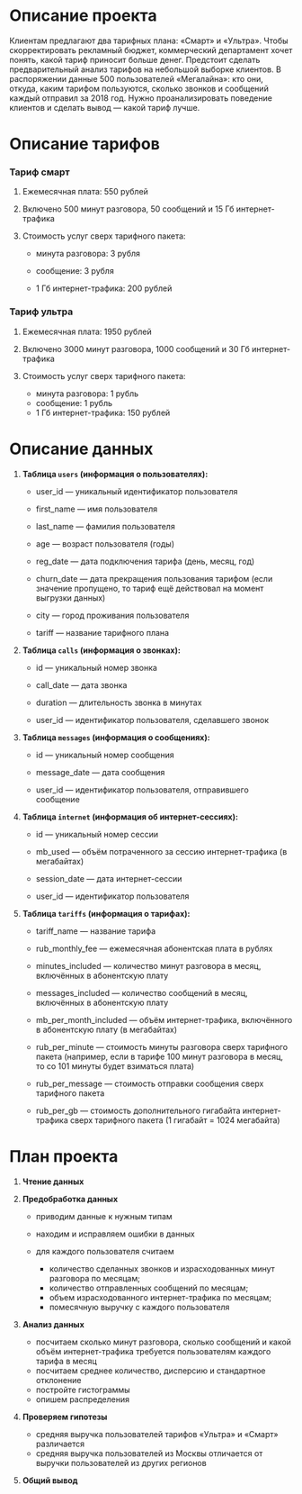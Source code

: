 # Описание проекта

Клиентам предлагают два тарифных плана: «Смарт» и «Ультра». Чтобы скорректировать рекламный бюджет, коммерческий департамент хочет понять, какой тариф приносит больше денег.
Предстоит сделать предварительный анализ тарифов на небольшой выборке клиентов. В распоряжении данные 500 пользователей «Мегалайна»: кто они, откуда, каким тарифом пользуются, сколько звонков и сообщений каждый отправил за 2018 год. Нужно проанализировать поведение клиентов и сделать вывод — какой тариф лучше.

# Описание тарифов

### Тариф смарт

1. Ежемесячная плата: 550 рублей


2. Включено 500 минут разговора, 50 сообщений и 15 Гб интернет-трафика


3. Стоимость услуг сверх тарифного пакета:

    - минута разговора: 3 рубля

    - сообщение: 3 рубля

    - 1 Гб интернет-трафика: 200 рублей
    
 ###  Тариф ультра
 
1. Ежемесячная плата: 1950 рублей


2. Включено 3000 минут разговора, 1000 сообщений и 30 Гб интернет-трафика


3. Стоимость услуг сверх тарифного пакета:

    - минута разговора: 1 рубль
    - сообщение: 1 рубль
    - 1 Гб интернет-трафика: 150 рублей
    
# Описание данных

1. **Таблица `users` (информация о пользователях):**

    - user_id — уникальный идентификатор пользователя
    
    - first_name — имя пользователя
    
    - last_name — фамилия пользователя
    
    - age — возраст пользователя (годы)
    
    - reg_date — дата подключения тарифа (день, месяц, год)
    
    - churn_date — дата прекращения пользования тарифом (если значение пропущено, то тариф ещё действовал на момент выгрузки данных)
    
    - city — город проживания пользователя
    
    - tariff — название тарифного плана
    
    
2. **Таблица `calls` (информация о звонках):**

    - id — уникальный номер звонка
    
    - call_date — дата звонка
    
    - duration — длительность звонка в минутах
    
    - user_id — идентификатор пользователя, сделавшего звонок
    
    
3. **Таблица `messages` (информация о сообщениях):**

    - id — уникальный номер сообщения
    
    - message_date — дата сообщения
    
    - user_id — идентификатор пользователя, отправившего сообщение
    
    
4. **Таблица `internet` (информация об интернет-сессиях):**

    - id — уникальный номер сессии
    
    - mb_used — объём потраченного за сессию интернет-трафика (в мегабайтах)
    
    - session_date — дата интернет-сессии
    
    - user_id — идентификатор пользователя
    
    
5. **Таблица `tariffs` (информация о тарифах):**

    - tariff_name — название тарифа
    
    - rub_monthly_fee — ежемесячная абонентская плата в рублях
    
    - minutes_included — количество минут разговора в месяц, включённых в абонентскую плату
    
    - messages_included — количество сообщений в месяц, включённых в абонентскую плату
    
    - mb_per_month_included — объём интернет-трафика, включённого в абонентскую плату (в мегабайтах)
    
    - rub_per_minute — стоимость минуты разговора сверх тарифного пакета (например, если в тарифе 100 минут разговора в месяц, то со 101 минуты будет взиматься плата)
    
    - rub_per_message — стоимость отправки сообщения сверх тарифного пакета
    
    - rub_per_gb — стоимость дополнительного гигабайта интернет-трафика сверх тарифного пакета (1 гигабайт = 1024 мегабайта)
    
# План проекта

1. **Чтение данных**


2. **Предобработка данных**

    - приводим данные к нужным типам
    
    - находим и исправляем ошибки в данных
    
    - для каждого пользователя считаем
 
        - количество сделанных звонков и израсходованных минут разговора по месяцам;
        - количество отправленных сообщений по месяцам;
        - объем израсходованного интернет-трафика по месяцам;
        - помесячную выручку с каждого пользователя
    
    
3. **Анализ данных**

    - посчитаем сколько минут разговора, сколько сообщений и какой объём интернет-трафика требуется пользователям каждого тарифа в месяц
    - посчитаем среднее количество, дисперсию и стандартное отклонение
    - постройте гистограммы
    - опишем распределения
    
 
4. **Проверяем гипотезы**

    - средняя выручка пользователей тарифов «Ультра» и «Смарт» различается
    - средняя выручка пользователей из Москвы отличается от выручки пользователей из других регионов
    

5. **Общий вывод**
